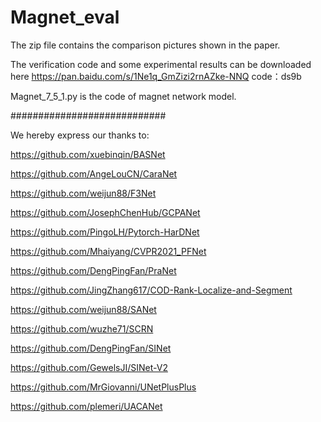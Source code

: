 # Magnet_eval
The zip file contains the comparison pictures shown in the paper.

The verification code and some experimental results can be downloaded here
https://pan.baidu.com/s/1Ne1q_GmZizi2rnAZke-NNQ 
code：ds9b 


Magnet_7_5_1.py is the code of magnet network model.

############################

We hereby express our thanks to:

https://github.com/xuebinqin/BASNet

https://github.com/AngeLouCN/CaraNet

https://github.com/weijun88/F3Net

https://github.com/JosephChenHub/GCPANet

https://github.com/PingoLH/Pytorch-HarDNet

https://github.com/Mhaiyang/CVPR2021_PFNet

https://github.com/DengPingFan/PraNet

https://github.com/JingZhang617/COD-Rank-Localize-and-Segment

https://github.com/weijun88/SANet

https://github.com/wuzhe71/SCRN

https://github.com/DengPingFan/SINet

https://github.com/GewelsJI/SINet-V2

https://github.com/MrGiovanni/UNetPlusPlus

https://github.com/plemeri/UACANet

